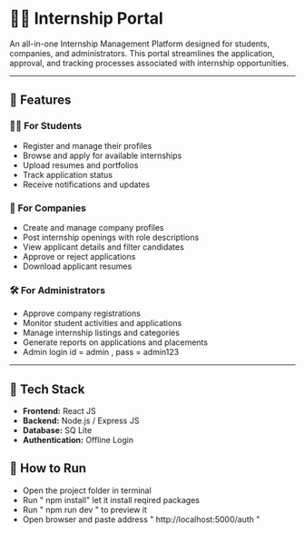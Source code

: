 # 🧑‍💻 Internship Portal

An all-in-one Internship Management Platform designed for students, companies, and administrators. This portal streamlines the application, approval, and tracking processes associated with internship opportunities.

---

## 🚀 Features

### 👨‍🎓 For Students
- Register and manage their profiles
- Browse and apply for available internships
- Upload resumes and portfolios
- Track application status
- Receive notifications and updates

### 🏢 For Companies
- Create and manage company profiles
- Post internship openings with role descriptions
- View applicant details and filter candidates
- Approve or reject applications
- Download applicant resumes

### 🛠️ For Administrators
- Approve company registrations
- Monitor student activities and applications
- Manage internship listings and categories
- Generate reports on applications and placements
- Admin login id = admin , pass = admin123
---

## 🔧 Tech Stack

- **Frontend:** React JS
- **Backend:** Node.js / Express JS
- **Database:** SQ Lite
- **Authentication:** Offline Login

 ## 🔧 How to Run

- Open the project folder in terminal
- Run " npm install" let it install reqired packages
- Run " npm run dev " to preview it
- Open browser and paste address " http://localhost:5000/auth " 




